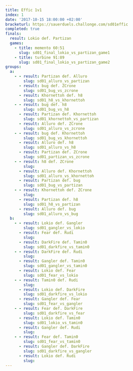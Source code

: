 ```yaml
---
title: Effic 1v1
index: 1
date: '2017-10-15 18:00:00 +02:00'
bracketurl: https://sauerduels.challonge.com/sd01effic
completed: true
finals:
  result: Lokio def. Partizan
  games:
    - title: memento 60:51
      slug: sd01_final_lokio_vs_partizan_game1
    - title: turbine 91:89
      slug: sd01_final_lokio_vs_partizan_game2
groups:
  a:
    - - result: Partizan def. Alluro
        slug: sd01_alluro_vs_partizan
      - result: bug def. ZCrone
        slug: sd01_bug_vs_zcrone
      - result: Khornettoh def. h8
        slug: sd01_h8_vs_khornettoh
    - - result: bug def. h8
        slug: sd01_bug_vs_h8
      - result: Partizan def. Khornettoh
        slug: sd01_khornettoh_vs_partizan
      - result: Alluro def. ZCrone
        slug: sd01_alluro_vs_zcrone
    - - result: bug def. Khornettoh
        slug: sd01_bug_vs_khornettoh
      - result: Alluro def. h8
        slug: sd01_alluro_vs_h8
      - result: Partizan def. ZCrone
        slug: sd01_partizan_vs_zcrone
    - - result: h8 def. ZCrone
        slug: 
      - result: Alluro def. Khornettoh
        slug: sd01_alluro_vs_khornettoh
      - result: Partizan def. bug
        slug: sd01_bug_vs_partizan
    - - result: Khornettoh def. ZCrone
        slug: 
      - result: Partizan def. h8
        slug: sd01_h8_vs_partizan
      - result: Alluro def. bug
        slug: sd01_alluro_vs_bug
  b:
    - - result: Lokio def. Gangler
        slug: sd01_gangler_vs_lokio
      - result: Fear def. Rudi
        slug: 
      - result: DarkFire def. Tamin0
        slug: sd01_darkfire_vs_tamin0
    - - result: DarkFire def. Rudi
        slug: 
      - result: Gangler def. Tamin0
        slug: sd01_gangler_vs_tamin0
      - result: Lokio def. Fear
        slug: sd01_fear_vs_lokio
    - - result: Tamin0 def. Rudi
        slug: 
      - result: Lokio def. DarkFire
        slug: sd01_darkfire_vs_lokio
      - result: Gangler def. Fear
        slug: sd01_fear_vs_gangler
    - - result: Fear def. DarkFire
        slug: sd01_darkfire_vs_fear
      - result: Lokio def. Tamin0
        slug: sd01_lokio_vs_tamin0
      - result: Gangler def. Rudi
        slug: 
    - - result: Fear def. Tamin0
        slug: sd01_fear_vs_tamin0
      - result: Gangler def. DarkFire
        slug: sd01_darkfire_vs_gangler
      - result: Lokio def. Rudi
        slug: 
---
```

